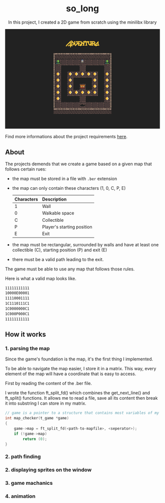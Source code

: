 <h1 align="center">so_long</h1>
<p align="center">In this project, I created a 2D game from scratch using the minilibx library</p>

![game preview](./documentation/preview.png)

Find more informations about the project requirements [here](./documentation/project_requirements.pdf).

## About

The projects demends that we create a game based on a given map that follows certain rues:
- the map must be stored in a file with <code>.ber</code> extension
- the map can only contain these characters (1, 0, C, P, E)

	| Characters| Description                |
	|    ---    |     ---                    |
	| 1         | Wall                       |
	| 0         | Walkable space             |
	| C         | Collectible                |
	| P         | Player's starting position |
	| E         | Exit                       |
- the map must be rectangular, surrounded by walls and have at least one collectible (C), starting position (P) and exit (E)
- there must be a valid path leading to the exit.

The game must be able to use any map that follows those rules.

Here is what a valid map looks like.
```bash
11111111111
10000E00001
11110001111
1C1110111C1
1C0000000C1
1C000P000C1
11111111111
```

## How it works
### 1. parsing the map
Since the game's foundation is the map, it's the first thing I implemented.

To be able to navigate the map easier, I store it in a matrix. This way, every element of the map will have a coordinate that is easy to access.

First by reading the content of the .ber file. 

I wrote the function ft_split_fd() which combines the get_next_line() and ft_split() functions. It allows me to read a file, save all its content then break it into substring I can store in my matrix.

```C
// game is a pointer to a structure that contains most variables of my game
int	map_checker(t_game *game)
{
	game->map = ft_split_fd(<path-to-mapfile>, <seperator>);
	if (!game->map)
		return (0);
}
```
### 2. path finding
### 2. displaying sprites on the window
### 3. game machanics
### 4. animation
